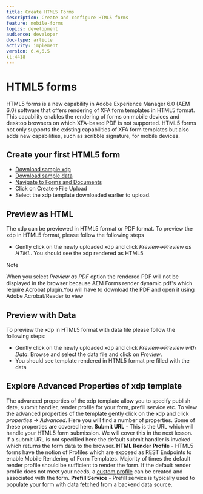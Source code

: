 ```yaml
---
title: Create HTML5 Forms
description: Create and configure HTML5 forms
feature: mobile-forms
topics: development
audience: developer
doc-type: article
activity: implement
version: 6.4,6.5
kt:4418
---
```


# HTML5 forms

HTML5 forms is a new capability in Adobe Experience Manager 6.0 (AEM 6.0) software that offers rendering of XFA form templates in HTML5 format. This capability enables the rendering of forms on mobile devices and desktop browsers on which XFA-based PDF is not supported. HTML5 forms not only supports the existing capabilities of XFA form templates but also adds new capabilities, such as scribble signature, for mobile devices. 

## Create your first HTML5 form

* [Download sample xdp](assets/change-of-address.xdp)
* [Download sample data](assets/change-of-address.xml)
* [Navigate to Forms and Documents](http://localhost:4502/aem/forms.html/content/dam/formsanddocuments)
* Click on Create->File Upload
* Select the xdp template downloaded earlier to upload.

## Preview as HTML

The xdp can be previewed in HTML5 format or PDF format. To preview the xdp in HTML5 format, please follow the following steps

* Gently click on the newly uploaded xdp and click _Preview->Preview as HTML_. You should see the xdp rendered as HTML5

>[!NOTE]
>When you select _Preview as PDF_ option the rendered PDF will not be displayed in the browser because AEM Forms render dynamic pdf's which require Acrobat plugin.You will have to download the PDF and open it using Adobe Acrobat/Reader to view


## Preview with Data

To preview the xdp in HTML5 format with data file please follow the following steps:

 * Gently click on the newly uploaded xdp and click _Preview->Preview with Data_. Browse and select the data file and click on _Preview_.
 * You should see template rendered in HTML5 format pre filled with the data

 ## Explore Advanced Properties of xdp template

 The advanced properties of the xdp template allow you to specify publish date, submit handler, render profile for your form, prefill service etc. To view the advanced properties of the template gently click on the xdp and click _properties -> Advanced_. Here you will find a number of properties. Some of these properties are covered here.
 **Submit URL** - This is the URL which will handle your HTML5 form submission. We will cover this in the next lesson. If a submit URL is not specified here the default submit handler is invoked which returns the form data to the browser.
 **HTML Render Profile** - HTML5 forms have the notion of Profiles which are exposed as REST Endpoints to enable Mobile Rendering of Form Templates. Majority of times the default render profile should be sufficient to render the form. If the default render profile does not meet your needs, a [custom profile](https://docs.adobe.com/content/help/en/experience-manager-64/forms/html5-forms/custom-profile.html) can be created and associated with the form.
**Prefill Service** - Prefill service is typically used to populate your form with data fetched from a backend data source.

